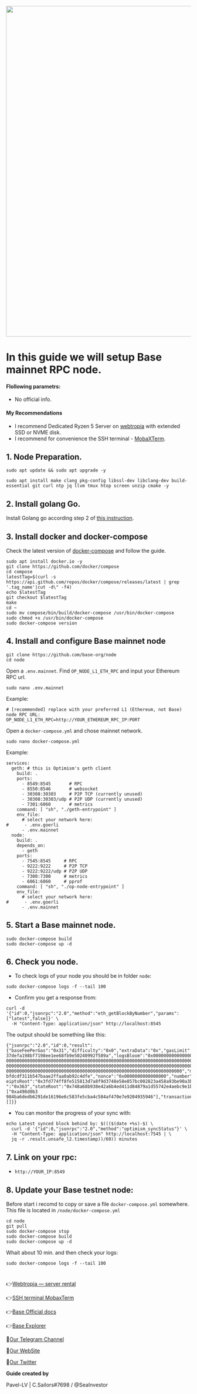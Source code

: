 <p align="center">
 <img src="https://i.postimg.cc/FsTXy88y/linea-cover.png"width="900"/></a>
</p>

# In this guide we will setup Base mainnet RPC node.

#### Flollowing parametrs:
- No official info.

#### My Recommendations
- I recommend Dedicated Ryzen 5 Server on [webtropia](https://www.webtropia.com/?kwk=255074042020228216158042) with extended SSD or NVME disk.
- I recommend for convenience the SSH terminal - [MobaXTerm](https://mobaxterm.mobatek.net/download.html).

## 1. Node Preparation.
```
sudo apt update && sudo apt upgrade -y
```
```
sudo apt install make clang pkg-config libssl-dev libclang-dev build-essential git curl ntp jq llvm tmux htop screen unzip cmake -y
```

## 2. Install golang Go.

Install Golang go according step 2 of [this instruction](https://github.com/CryptoSailors/cryptosailors-tools/tree/main/Install%20Golang%20%22Go%22).

## 3. Install docker and docker-compose

Check the latest version of [docker-compose](https://github.com/docker/compose/releases) and follow the guide.
```
sudo apt install docker.io -y
git clone https://github.com/docker/compose
cd compose
latestTag=$(curl -s https://api.github.com/repos/docker/compose/releases/latest | grep '.tag_name'|cut -d\" -f4)
echo $latestTag
git checkout $latestTag
make 
cd ~
sudo mv compose/bin/build/docker-compose /usr/bin/docker-compose
sudo chmod +x /usr/bin/docker-compose
sudo docker-compose version
```
## 4. Install and configure Base mainnet node
```
git clone https://github.com/base-org/node
cd node
```
Open a `.env.mainnet`. Find `OP_NODE_L1_ETH_RPC` and input your Ethereum RPC url.
```
sudo nano .env.mainnet
```
Example:
```
# [recommended] replace with your preferred L1 (Ethereum, not Base) node RPC URL:
OP_NODE_L1_ETH_RPC=http://YOUR_ETHEREUM_RPC_IP:PORT
```
Open a `docker-compose.yml` and chose mainnet network.
```
sudo nano docker-compose.yml
```
Example:
```
services:
  geth: # this is Optimism's geth client
    build: .
    ports:
      - 8549:8545       # RPC
      - 8550:8546       # websocket
      - 30308:30303     # P2P TCP (currently unused)
      - 30308:30303/udp # P2P UDP (currently unused)
      - 7301:6060       # metrics
    command: [ "sh", "./geth-entrypoint" ]
    env_file:
      # select your network here:
#      - .env.goerli
      - .env.mainnet
  node:
    build: .
    depends_on:
      - geth
    ports:
      - 7545:8545     # RPC
      - 9222:9222     # P2P TCP
      - 9222:9222/udp # P2P UDP
      - 7300:7300     # metrics
      - 6061:6060     # pprof
    command: [ "sh", "./op-node-entrypoint" ]
    env_file:
      # select your network here:
#      - .env.goerli
      - .env.mainnet
```
## 5. Start a Base mainnet node.
```
sudo docker-compose build
sudo docker-compose up -d
```
## 6. Check you node. 
- To check logs of your node you should be in folder `node`:
```
sudo docker-compose logs -f --tail 100
```
- Confirm you get a response from:
```
curl -d '{"id":0,"jsonrpc":"2.0","method":"eth_getBlockByNumber","params":["latest",false]}' \
  -H "Content-Type: application/json" http://localhost:8545
```
The output should be something like this:
```
{"jsonrpc":"2.0","id":0,"result":{"baseFeePerGas":"0x31","difficulty":"0x0","extraData":"0x","gasLimit":"0x17d7840","gasUsed":"0x0","hash":"0xfbe2c722a66d5205a03a0f395
37defa198bf7198ee1ee68fb9e50240992f589a","logsBloom":"0x000000000000000000000000000000000000000000000000000000000000000000000000000000000000000000000000000000000000000
00000000000000000000000000000000000000000000000000000000000000000000000000000000000000000000000000000000000000000000000000000000000000000000000000000000000000000000000
00000000000000000000000000000000000000000000000000000000000000000000000000000000000000000000000000000000000000000000000000000000000000000000000000000000000000000000000
0000000000000000000000000000000000000000000000000000000000000000000","miner":"0x4200000000000000000000000000000000000011","mixHash":"0xdd4b86c2d64599f9492f292ebacce609
bfdcdf311b547baae2ffaa0ab92c4dfe","nonce":"0x0000000000000000","number":"0x25b2","parentHash":"0x9281b05e2560b94dca7e2479be50bd7db7880ddfc8067df44be3eb24e2f14317","rec
eiptsRoot":"0x3fd774ff8fe515813d7a8f9d3748e58e857bc002823a458a93be90a3bc2e0894","sha3Uncles":"0x1dcc4de8dec75d7aab85b567b6ccd41ad312451b948a7413f0a142fd40d49347","size
":"0x363","stateRoot":"0x748a68b938e42a6b4ed411d84879a1d55742e4aebc9e1b3a2f250bcdda181fa1","timestamp":"0x63d9b874","totalDifficulty":"0x0","transactions":["0xa498d0b3
984ba6dedb6291de16196e6c583fe5cba4c584af470e7e9204935946"],"transactionsRoot":"0xfcc48032356ae3d83e237504a0f835afee5f0ddcda16c6201d99ecb06333bc3c","uncles":[]}}
```
- You can monitor the progress of your sync with:
```
echo Latest synced block behind by: $((($(date +%s)-$( \
  curl -d '{"id":0,"jsonrpc":"2.0","method":"optimism_syncStatus"}' \
  -H "Content-Type: application/json" http://localhost:7545 | \
  jq -r .result.unsafe_l2.timestamp))/60)) minutes
  ```
  
## 7. Link on your rpc:

- `http://YOUR_IP:8549`

## 8. Update your Base testnet node:

Before start i recomd to copy or save a file `docker-compose.yml` somewhere. This file is located in `/node/docker-compose.yml`
```
cd node
git pull
sudo docker-compose stop
sudo docker-compose build
sudo docker-compose up -d
```
Whait about 10 min. and then check your logs:
```
sudo docker-compose logs -f --tail 100
```

#
👉[Webtropia — server rental](https://www.webtropia.com/?kwk=255074042020228216158042)

👉[SSH terminal MobaxTerm](https://mobaxterm.mobatek.net/download.html)

👉[Base Official docs](https://docs.base.org/guides/run-a-base-goerli-node)

👉[Base Explorer](https://basescan.org/)

🔰[Our Telegram Channel](https://t.me/CryptoSailorsAnn)

🔰[Our WebSite](cryptosailors.tech)

🔰[Our Twitter](https://twitter.com/Crypto_Sailors)

**Guide created by**

Pavel-LV | C.Sailors#7698 / @SeaInvestor
